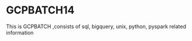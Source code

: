 # GCPBATCH14
This is GCPBATCH ,consists of sql, bigquery, unix, python, pyspark related information
